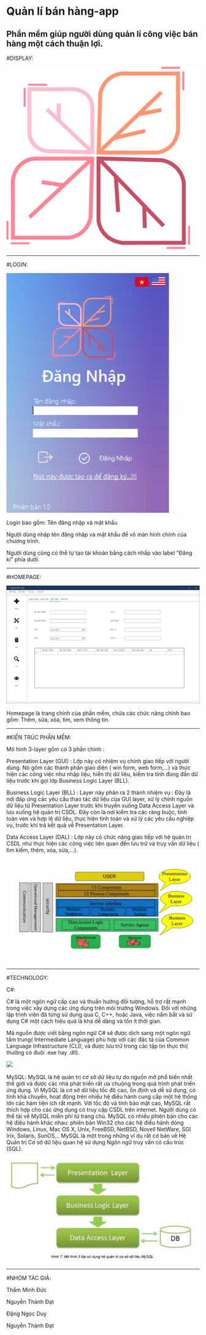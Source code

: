 # Quản lí bán hàng-app
Phần mềm giúp người dùng quản lí công việc bán hàng một cách thuận lợi. 
---
#DISPLAY:

![](Image/LOGO.png)

---

#LOGIN:

![](Image/LOGIN.jpg)

Login bao gồm: Tên đăng nhập và mật khẩu

Người dùng nhập tên đăng nhập và mật khẩu để vô màn hình chính của chương trình.

Người dùng cũng có thể tự tạo tài khoản bằng cách nhấp vào label "Đăng kí" phía dưới.

---

#HOMEPAGE:

![](Image/Homepage.png)

Homepage là trang chính của phần mềm, chứa các chức năng chính bao gồm: Thêm, sửa, xóa, tìm, xem thông tin.

---

#KIẾN TRÚC PHẦN MỀM:

Mô hình 3-layer gồm có 3 phần chính :
  
  Presentation Layer (GUI) : Lớp này có nhiệm vụ chính giao tiếp với người dùng. Nó gồm
các thành phần giao diện ( win form, web form,…) và thực hiện các công việc như nhập liệu,
hiển thị dữ liêu, kiểm tra tính đúng đắn dữ liệu trước khi gọi lớp Business Logic Layer (BLL).
  
  Business Logic Layer (BLL) : Layer này phân ra 2 thành nhiệm vụ : Đây là nơi đáp ứng
các yêu cầu thao tác dữ liệu của GUI layer, xử lý chính nguồn dữ liệu từ Presentation Layer
trước khi truyền xuống Data Access Layer và lưu xuống hệ quản trị CSDL.
Đây còn là nơi kiểm tra các ràng buộc, tính toàn vẹn và hợp lệ dữ liệu, thực hiện tính toán và
xử lý các yêu cầu nghiệp vụ, trước khi trả kết quả về Presentation Layer.
  
  Data Access Layer (DAL) : Lớp này có chức năng giao tiếp với hệ quản trị CSDL như
thực hiện các công việc liên quan đến lưu trữ và truy vấn dữ liệu ( tìm kiếm, thêm, xóa, sửa,…).

![](Image/3Layer.png)

---

#TECHNOLOGY:

C#:
  
  C# là một ngôn ngữ cấp cao và thuần hướng đối tượng, hỗ trợ rất mạnh trong việc xây dựng
các ứng dụng trên môi trường Windows. Đối với những lập trình viên đã từng sử dụng qua C,
C++, hoặc Java, việc nắm bắt và sử dụng C# một cách hiệu quả là khá dễ dàng và tốn ít thời
gian.
  
  Mã nguồn được viết bằng ngôn ngữ C# sẽ được dịch sang một ngôn ngữ tầm trung(
Intermediate Language) phù hợp với các đặc tả của Common Language Infrastructure (CLI), và
được lưu trữ trong các tập tin thực thi( thường có đuôi .exe hay .dll).

![](Image/C#.png)


MySQL:
  MySQL là hệ quản trị cơ sở dữ liệu tự do nguồn mở phổ biến nhất thế giới và được các nhà
phát triển rất ưa chuộng trong quá trình phát triển ứng dụng. Vì MySQL là cơ sở dữ liệu tốc độ
cao, ổn định và dễ sử dụng, có tính khả chuyển, hoạt động trên nhiều hệ điều hành cung cấp
một hệ thống lớn các hàm tiện ích rất mạnh. Với tốc độ và tính bảo mật cao, MySQL rất thích
hợp cho các ứng dụng có truy cập CSDL trên internet. Người dùng có thể tải về MySQL miễn
phí từ trang chủ. MySQL có nhiều phiên bản cho các hệ điều hành khác nhau: phiên bản Win32
cho các hệ điều hành dòng Windows, Linux, Mac OS X, Unix, FreeBSD, NetBSD, Novell
NetWare, SGI Irix, Solaris, SunOS,.. MySQL là một trong những ví dụ rất cơ bản về Hệ Quản trị
Cơ sở dữ liệu quan hệ sử dụng Ngôn ngữ truy vấn có cấu trúc (SQL).

![](Image/MySQL.png)


---

#NHÓM TÁC GIẢ:

  Thẩm Minh Đức
  
  Nguyễn Thành Đạt
  
  Đặng Ngọc Duy
  
  Nguyễn Thành Đạt










